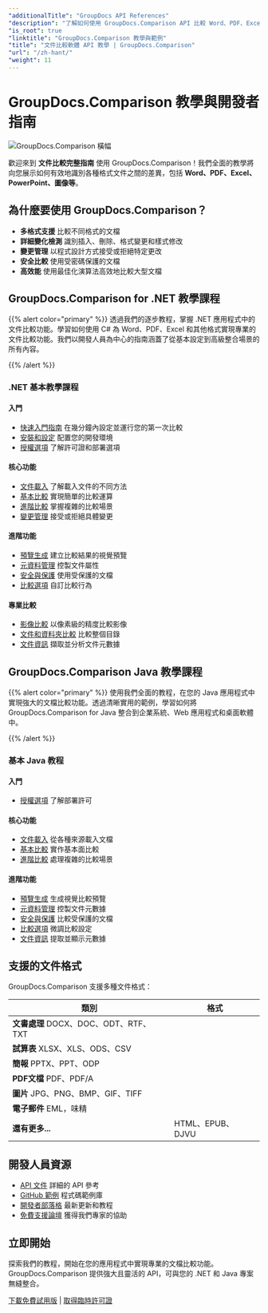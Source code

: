 ```yaml
---
"additionalTitle": "GroupDocs API References"
"description": "了解如何使用 GroupDocs.Comparison API 比較 Word、PDF、Excel 及其他文件格式。本教程為 .NET 和 Java 開發者提供逐步教程，並附帶程式碼範例。"
"is_root": true
"linktitle": "GroupDocs.Comparison 教學與範例"
"title": "文件比較軟體 API 教學 | GroupDocs.Comparison"
"url": "/zh-hant/"
"weight": 11
---
```


# GroupDocs.Comparison 教學與開發者指南

![GroupDocs.Comparison 橫幅](./groupdocs-comparison-net.svg)

歡迎來到 **文件比較完整指南** 使用 GroupDocs.Comparison！我們全面的教學將向您展示如何有效地識別各種格式文件之間的差異，包括 **Word、PDF、Excel、PowerPoint、圖像等**。

## 為什麼要使用 GroupDocs.Comparison？

- **多格式支援** 比較不同格式的文檔
- **詳細變化檢測** 識別插入、刪除、格式變更和樣式修改
- **變更管理** 以程式設計方式接受或拒絕特定更改
- **安全比較** 使用受密碼保護的文檔
- **高效能** 使用最佳化演算法高效地比較大型文檔

## GroupDocs.Comparison for .NET 教學課程

{{% alert color="primary" %}}
透過我們的逐步教程，掌握 .NET 應用程式中的文件比較功能。學習如何使用 C# 為 Word、PDF、Excel 和其他格式實現專業的文件比較功能。我們以開發人員為中心的指南涵蓋了從基本設定到高級整合場景的所有內容。

{{% /alert %}}

### .NET 基本教學課程

<div class="row">
<div class="col-md-6">

#### 入門
- [快速入門指南](./net/quick-start/) 在幾分鐘內設定並運行您的第一次比較
- [安裝和設定](./net/getting-started/) 配置您的開發環境
- [授權選項](./net/licensing-configuration/) 了解許可證和部署選項

#### 核心功能
- [文件載入](./net/document-loading/) 了解載入文件的不同方法
- [基本比較](./net/basic-comparison/) 實現簡單的比較運算
- [進階比較](./net/advanced-comparison/) 掌握複雜的比較場景
- [變更管理](./net/change-management/) 接受或拒絕具體變更

</div>
<div class="col-md-6">

#### 進階功能
- [預覽生成](./net/preview-generation/) 建立比較結果的視覺預覽
- [元資料管理](./net/metadata-management/) 控製文件屬性
- [安全與保護](./net/security-protection/) 使用受保護的文檔
- [比較選項](./net/comparison-options/) 自訂比較行為

#### 專業比較
- [影像比較](./net/image-comparison/) 以像素級的精度比較影像
- [文件和資料夾比較](./net/documents-and-folder-comparison/) 比較整個目錄
- [文件資訊](./net/document-information/) 擷取並分析文件元數據

</div>
</div>

## GroupDocs.Comparison Java 教學課程

{{% alert color="primary" %}}
使用我們全面的教程，在您的 Java 應用程式中實現強大的文檔比較功能。透過清晰實用的範例，學習如何將 GroupDocs.Comparison for Java 整合到企業系統、Web 應用程式和桌面軟體中。

{{% /alert %}}

### 基本 Java 教程

<div class="row">
<div class="col-md-6">

#### 入門
- [授權選項](./java/licensing-configuration) 了解部署許可

#### 核心功能
- [文件載入](./java/document-loading/) 從各種來源載入文檔
- [基本比較](./java/basic-comparison/) 實作基本面比較
- [進階比較](./java/advanced-comparison/) 處理複雜的比較場景

</div>
<div class="col-md-6">

#### 進階功能
- [預覽生成](./java/preview-generation/) 生成視覺比較預覽
- [元資料管理](./java/metadata-management/) 控製文件元數據
- [安全與保護](./java/security-protection/) 比較受保護的文檔
- [比較選項](./java/comparison-options/) 微調比較設定
- [文件資訊](./java/document-information) 提取並顯示元數據

</div>
</div>

## 支援的文件格式

GroupDocs.Comparison 支援多種文件格式：

| 類別 | 格式 |
|----------|---------|
| **文書處理** DOCX、DOC、ODT、RTF、TXT |
| **試算表** XLSX、XLS、ODS、CSV |
| **簡報** PPTX、PPT、ODP |
| **PDF文檔** PDF、PDF/A |
| **圖片** JPG、PNG、BMP、GIF、TIFF |
| **電子郵件** EML，味精 |
| **還有更多...** | HTML、EPUB、DJVU |

## 開發人員資源

- [API 文件](https://reference.groupdocs.com/comparison/) 詳細的 API 參考
- [GitHub 範例](https://github.com/groupdocs-comparison/) 程式碼範例庫
- [開發者部落格](https://blog.groupdocs.com/category/comparison/) 最新更新和教程
- [免費支援論壇](https://forum.groupdocs.com/c/comparison/) 獲得我們專家的協助

## 立即開始

探索我們的教程，開始在您的應用程式中實現專業的文檔比較功能。 GroupDocs.Comparison 提供強大且靈活的 API，可與您的 .NET 和 Java 專案無縫整合。

[下載免費試用版](https://releases.groupdocs.com/comparison) | [取得臨時許可證](https://purchase.groupdocs.com/temporary-license)